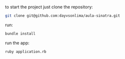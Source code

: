 to start the project just clone the repository:

```bash
git clone git@github.com:dayvsonlima/aula-sinatra.git
```

run: 


```bash
bundle install
```

run the app: 
```bash
ruby application.rb
```
